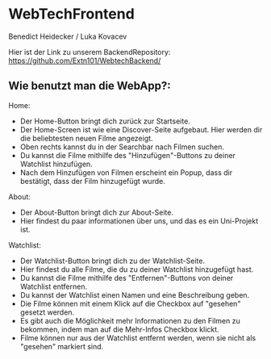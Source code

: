 # WebTechFrontend
Benedict Heidecker / Luka Kovacev

Hier ist der Link zu unserem BackendRepository: https://github.com/Extn101/WebtechBackend/

## Wie benutzt man die WebApp?:

Home: 
- Der Home-Button bringt dich zurück zur Startseite.
- Der Home-Screen ist wie eine Discover-Seite aufgebaut. Hier werden dir die beliebtesten neuen Filme angezeigt.
- Oben rechts kannst du in der Searchbar nach Filmen suchen.
- Du kannst die Filme mithilfe des "Hinzufügen"-Buttons zu deiner Watchlist hinzufügen.
- Nach dem Hinzufügen von Filmen erscheint ein Popup, dass dir bestätigt, dass der Film hinzugefügt wurde.

About:
- Der About-Button bringt dich zur About-Seite.
- Hier findest du paar informationen über uns, und das es ein Uni-Projekt ist.

Watchlist:
- Der Watchlist-Button bringt dich zu der Watchlist-Seite.
- Hier findest du alle Filme, die du zu deiner Watchlist hinzugefügt hast.
- Du kannst die Filme mithilfe des "Entfernen"-Buttons von deiner Watchlist entfernen.
- Du kannst der Watchlist einen Namen und eine Beschreibung geben.
- Die Filme können mit einem Klick auf die Checkbox auf "gesehen" gesetzt werden.
- Es gibt auch die Möglichkeit mehr Informationen zu den Filmen zu bekommen, indem man auf die Mehr-Infos Checkbox klickt.
- Filme können nur aus der Watchlist entfernt werden, wenn sie nicht als "gesehen" markiert sind.
